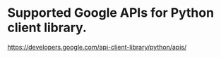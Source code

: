 # Supported Google APIs for Python client library.

https://developers.google.com/api-client-library/python/apis/
